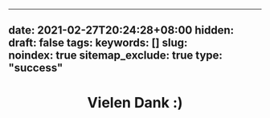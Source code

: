
---

date: 2021-02-27T20:24:28+08:00
hidden:
draft: false
tags: 
keywords: []
slug:   
noindex: true
sitemap_exclude: true
type: "success"
---

# <p style="text-align: center;"> Vielen Dank :) </p>